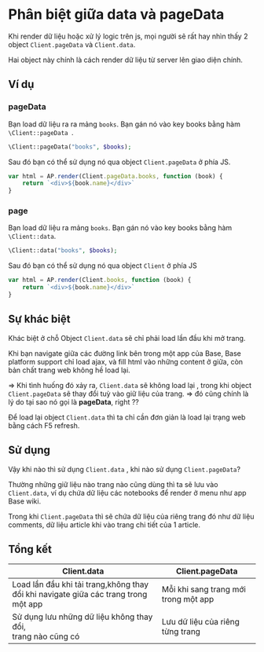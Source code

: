 # Phân biệt giữa data và pageData

Khi render dữ liệu hoặc xử lý logic trên js, mọi người sẽ rất hay nhìn thấy 2 object `Client.pageData` và `Client.data`.

Hai object này chính là cách render dữ liệu từ server lên giao diện chính.

## Ví dụ

### pageData

Bạn load dữ liệu ra ra mảng `books`. Bạn gán nó vào key books bằng hàm `\Client::pageData `.
```php
\Client::pageData("books", $books);
```

Sau đó bạn có thể sử dụng nó qua object `Client.pageData` ở phía JS.
```js
var html = AP.render(Client.pageData.books, function (book) {
    return `<div>${book.name}</div>`
}
```

### page

Bạn load dữ liệu ra mảng `books`. Bạn gán nó vào key books bằng hàm `\Client::data`.
```php
\Client::data("books", $books);
```

Sau đó bạn có thể sử dụng nó qua object `Client` ở phía JS
```js
var html = AP.render(Client.books, function (book) {
    return `<div>${book.name}</div>`
}
```

## Sự khác biệt

Khác biệt ở chỗ Object `Client.data` sẽ chỉ phải load lần đầu khi mở trang.

Khi bạn navigate giữa các đường link bên trong một app của Base, Base platform support chỉ load ajax, và fill html vào những content ở giữa, còn bản chất trang web không hề load lại.

⇒ Khi tình huống đó xảy ra, `Client.data` sẽ không load lại , trong khi object `Client.pageData` sẽ thay đổi tuỳ vào giữ liệu của trang.
⇒ đó cũng chính là lý do tại sao nó gọi là **pageData**, right ??

Để load lại object `Client.data` thì ta chỉ cần đơn giản là load lại trạng web bằng cách F5 refresh.

## Sử dụng

Vậy khi nào thì sử dụng `Client.data` , khi nào sử dụng `Client.pageData`?

Thường những giữ liệu nào trang nào cũng dùng thì ta sẽ lưu vào `Client.data`, ví dụ chứa dữ liệu các notebooks để render ở menu như app Base wiki.

Trong khi `Client.pageData` thì sẽ chứa dữ liệu của riêng trang đó như dữ liệu comments, dữ liệu article khi vào trang chi tiết của 1 article.

## Tổng kết

| Client.data | Client.pageData |
| ----------- | ----------- |
| Load lần đầu khi tải trang,không thay đổi khi navigate giữa các trang trong một app | Mỗi khi sang trang mới trong một app |
| Sử dụng lưu những dữ liệu không thay đổi, <br /> trang nào cũng có | Lưu dữ liệu của riêng từng trang |
